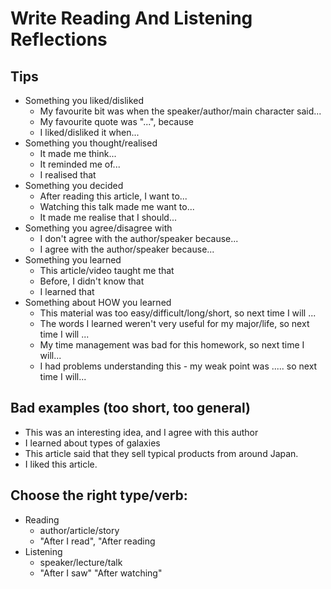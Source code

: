 
# Write Reading And Listening Reflections
## Tips 
* Something you liked/disliked
    * My favourite bit was when the speaker/author/main character said...
    * My favourite quote was "...", because
    * I liked/disliked it when...
* Something you thought/realised
    * It made me think...
    * It reminded me of...
    * I realised that
* Something you decided
    * After reading this article, I want to...
    * Watching this talk made me want to...
    * It made me realise that I should...
* Something you agree/disagree with
    * I don't agree with the author/speaker because...
    * I agree with the author/speaker because...
* Something you learned
    * This article/video taught me that
    * Before, I didn't know that
    * I learned that
* Something about HOW you learned
    * This material was too easy/difficult/long/short, so next time I will ...
    * The words I learned weren't very useful for my major/life, so next time I will ...
    * My time management was bad for this homework, so next time I will...
    * I had problems understanding this - my weak point was ..... so next time I will...
 
## Bad examples (too short, too general)
* This was an interesting idea, and I agree with this author
* I learned about types of galaxies
* This article said that they sell typical products from around Japan.
* I liked this article.

## Choose the right type/verb: 
* Reading
    *   author/article/story
    * "After I read", "After reading
* Listening
    * speaker/lecture/talk
    * "After I saw" "After watching"

